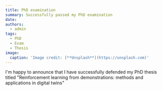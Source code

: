 ```yaml
---
title: PhD examination 
summary: Successfully passed my PhD examination
date: 
authors:
  - admin
tags:
  - PhD
  - Exam
  - Thesis
image:
  caption: 'Image credit: [**Unsplash**](https://unsplash.com)'
---
```


I'm happy to announce that I have successfully defended my PhD thesis titled
"Reinforcement learning from demonstrations: methods and applications in digital twins"

